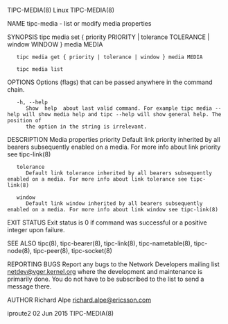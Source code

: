 TIPC-MEDIA(8)								     Linux								 TIPC-MEDIA(8)

NAME
       tipc-media - list or modify media properties

SYNOPSIS
       tipc media set { priority PRIORITY | tolerance TOLERANCE | window WINDOW } media MEDIA

       tipc media get { priority | tolerance | window } media MEDIA

       tipc media list

OPTIONS
       Options (flags) that can be passed anywhere in the command chain.

       -h, --help
	      Show  help  about last valid command. For example tipc media --help will show media help and tipc --help will show general help. The position of
	      the option in the string is irrelevant.

DESCRIPTION
   Media properties
       priority
	      Default link priority inherited by all bearers subsequently enabled on a media. For more info about link priority see tipc-link(8)

       tolerance
	      Default link tolerance inherited by all bearers subsequently enabled on a media. For more info about link tolerance see tipc-link(8)

       window
	      Default link window inherited by all bearers subsequently enabled on a media. For more info about link window see tipc-link(8)

EXIT STATUS
       Exit status is 0 if command was successful or a positive integer upon failure.

SEE ALSO
       tipc(8), tipc-bearer(8), tipc-link(8), tipc-nametable(8), tipc-node(8), tipc-peer(8), tipc-socket(8)

REPORTING BUGS
       Report any bugs to the Network Developers mailing list <netdev@vger.kernel.org> where the development and maintenance is primarily done.	  You  do  not
       have to be subscribed to the list to send a message there.

AUTHOR
       Richard Alpe <richard.alpe@ericsson.com>

iproute2								  02 Jun 2015								 TIPC-MEDIA(8)
